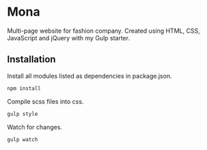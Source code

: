 # Mona
Multi-page website for fashion company. Created using HTML, CSS, JavaScript and jQuery with my Gulp starter.

## Installation

Install all modules listed as dependencies in package.json.

```bash
npm install
```

Compile scss files into css.

```bash
gulp style
```

Watch for changes.

```bash
gulp watch
```

